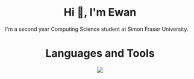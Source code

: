 <h1 align="center">Hi 👋, I'm Ewan</h1>

I'm a second year Computing Science student at Simon Fraser University.

<h1 align="center">Languages and Tools</h1>

<p align="center">
  <a href="https://skillicons.dev">
    <img src="https://skillicons.dev/icons?i=c,cpp,py,java,html,js,nodejs,express,heroku,linux,bash,git&theme=light"/>
  </a>
</p>

<!-- <h1 align="center">Stats</h1>

<div align="center">
  <img height="150" alt="Stats graph" src="https://github-readme-stats.vercel.app/api?hide_title=false&hide_rank=false&show_icons=true&include_all_commits=true&count_private=true&disable_animations=false&theme=dracula&locale=en&hide_border=false&username=ewanbrinkman"/>
  <img height="150" alt="Languages graph" src="https://github-readme-stats.vercel.app/api/top-langs?locale=en&hide_title=false&layout=compact&card_width=320&langs_count=5&theme=dracula&hide_border=false&username=ewanbrinkman"/>
</div> -->
